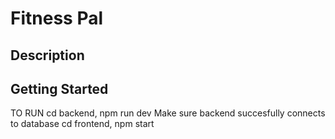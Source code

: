 # Fitness Pal

## Description

## Getting Started
TO RUN
cd backend, npm run dev
Make sure backend succesfully connects to database 
cd frontend, npm start



